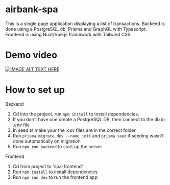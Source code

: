 # airbank-spa

This is a single page application displaying a list of transactions. Backend is done using a PostgreSQL db, Prisma and GraphQL with Typescript. Frontend is using Nuxt/Vue.js framework with Tailwind CSS.

# Demo video

[![IMAGE ALT TEXT HERE](http://img.youtube.com/vi/pELp2st1Dck/0.jpg)](http://www.youtube.com/watch?v=pELp2st1Dck)

# How to set up

Backend

1. Cd into the project, run ```npm install``` to install dependencies.
2. If you don't have one create a PostgreSQL DB, then connect to the db in .env file
3. In seed.ts make your the .csv files are in the correct folder
4. Run ```prisma migrate dev --name init``` and ```prisma seed``` if seeding wasn't done automatically on migration
5. Run ```npm run backend``` to start up the server

Frontend
1. Cd from project to 'spa-frontend'
2. Run ```npm install``` to install dependencies
3. Run ```npm run dev``` to run the frontend app
